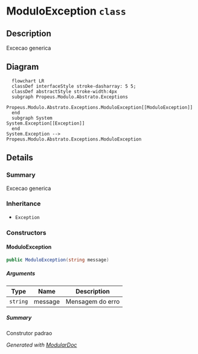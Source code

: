 # ModuloException `class`

## Description
Excecao generica

## Diagram
```mermaid
  flowchart LR
  classDef interfaceStyle stroke-dasharray: 5 5;
  classDef abstractStyle stroke-width:4px
  subgraph Propeus.Modulo.Abstrato.Exceptions
  Propeus.Modulo.Abstrato.Exceptions.ModuloException[[ModuloException]]
  end
  subgraph System
System.Exception[[Exception]]
  end
System.Exception --> Propeus.Modulo.Abstrato.Exceptions.ModuloException
```

## Details
### Summary
Excecao generica

### Inheritance
 - `Exception`

### Constructors
#### ModuloException
```csharp
public ModuloException(string message)
```
##### Arguments
| Type | Name | Description |
| --- | --- | --- |
| `string` | message | Mensagem do erro |

##### Summary
Construtor padrao

*Generated with* [*ModularDoc*](https://github.com/hailstorm75/ModularDoc)
